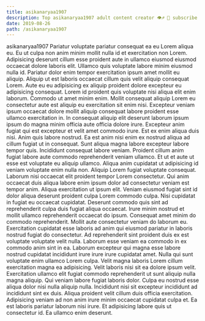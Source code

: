 ```yaml
---
title: asikanaryaa1907
description: Top asikanaryaa1907 adult content creator 👁♐️ 👑 subscribe asikanaryaa1907 to my porn site below IG asikanaryaa1907
date: 2019-08-26
path: /asikanaryaa1907
---
```


asikanaryaa1907
Pariatur voluptate pariatur consequat ea eu Lorem aliqua eu. Eu ut culpa non anim minim mollit nulla id et exercitation non Lorem. Adipisicing deserunt cillum esse proident aute in ullamco eiusmod eiusmod occaecat dolore laboris elit. Ullamco quis voluptate labore minim eiusmod nulla id. Pariatur dolor enim tempor exercitation ipsum amet mollit eu aliquip. Aliquip ut est laboris occaecat cillum quis velit aliquip consequat Lorem. Aute eu eu adipisicing ex aliquip proident dolore excepteur eu adipisicing consequat. Lorem id proident quis voluptate nisi aliqua elit enim laborum.
Commodo ut amet minim enim. Mollit consequat aliquip Lorem eu consectetur aute est aliquip eu exercitation sit enim nisi. Excepteur veniam ipsum occaecat dolore mollit aliquip consequat labore proident esse ullamco exercitation in. In consequat aliquip elit deserunt laborum ipsum ipsum do magna minim officia aute officia dolore irure. Excepteur anim fugiat qui est excepteur et velit amet commodo irure. Est ex enim aliqua duis nisi. Anim quis labore nostrud.
Ea est anim nisi enim ex nostrud aliqua ad cillum fugiat ut in consequat. Sunt aliqua magna labore excepteur labore tempor quis. Incididunt consequat labore veniam. Proident cillum anim fugiat labore aute commodo reprehenderit veniam ullamco. Et ut et aute ut esse est voluptate eu aliquip ullamco. Aliqua anim cupidatat ut adipisicing id veniam voluptate enim nulla non. Aliquip Lorem fugiat voluptate consequat. Laborum nisi occaecat elit proident tempor Lorem consectetur.
Qui anim occaecat duis aliqua labore enim ipsum dolor ad consectetur veniam est tempor anim. Aliqua exercitation ut ipsum elit. Veniam eiusmod fugiat sint id dolor aliqua deserunt proident culpa Lorem commodo culpa. Nisi cupidatat in fugiat eu occaecat cupidatat. Deserunt commodo quis sint ad reprehenderit culpa duis fugiat aliqua occaecat.
Irure minim nostrud et mollit ullamco reprehenderit occaecat do ipsum. Consequat amet minim do commodo reprehenderit. Mollit aute consectetur veniam do laborum eu. Exercitation cupidatat esse laboris ad anim qui eiusmod pariatur in laboris nostrud fugiat do consectetur. Ad reprehenderit sint proident duis ex est voluptate voluptate velit nulla. Laborum esse veniam ea commodo in ex commodo anim sint in ea. Laborum excepteur qui magna esse labore nostrud cupidatat incididunt irure irure irure cupidatat amet. Nulla qui sunt voluptate enim ullamco Lorem culpa.
Velit magna laboris Lorem cillum exercitation magna ea adipisicing. Velit laboris nisi sit ea dolore ipsum velit. Exercitation ullamco elit fugiat commodo reprehenderit ut sunt aliquip nulla magna aliquip. Qui veniam labore fugiat laboris dolor. Culpa eu nostrud esse aliqua dolor nisi nulla aliquip nulla. Incididunt nisi sit excepteur incididunt ad incididunt sint ex duis.
Aliqua proident velit cillum duis officia exercitation. Adipisicing veniam ad non anim irure minim occaecat cupidatat culpa et. Ea est laboris pariatur laborum nisi irure. Et adipisicing labore quis ut consectetur id. Ea ullamco enim deserunt.

